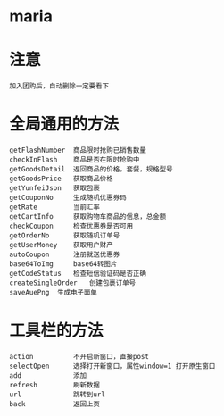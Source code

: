 # maria

# 注意
	加入团购后，自动删除一定要看下

# 全局通用的方法
	getFlashNumber 	商品限时抢购已销售数量
	checkInFlash 	商品是否在限时抢购中
	getGoodsDetail	返回商品的价格，套餐，规格型号
	getGoodsPrice	获取商品价格
	getYunfeiJson	获取包裹
	getCouponNo		生成随机优惠券码
	getRate			当前汇率
	getCartInfo		获取购物车商品的信息，总金额
	checkCoupon		检查优惠券是否可用
	getOrderNo		获取随机订单号
	getUserMoney	获取用户财产
	autoCoupon		注册就送优惠券
	base64ToImg		base64转图片
	getCodeStatus	检查短信验证码是否正确
	createSingleOrder	创建包裹订单号
	saveAuePng	生成电子面单

# 工具栏的方法
	action			不开启新窗口，直接post
	selectOpen		选择打开新窗口，属性window=1 打开原生窗口
	add				添加
	refresh			刷新数据
	url	 			跳转到url
	back 			返回上页
